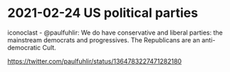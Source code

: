 # 2021-02-24 US political parties

iconoclast - @paulfuhlir: We do have conservative and liberal parties: the mainstream democrats and progressives. The Republicans are an anti-democratic Cult.

https://twitter.com/paulfuhlir/status/1364783227471282180
